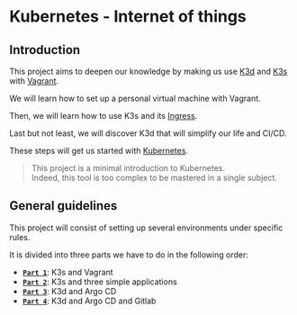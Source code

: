 # Kubernetes - Internet of things

## Introduction
This project aims to deepen our knowledge by making us use [K3d](https://k3d.io) and [K3s](https://k3s.io) with [Vagrant](https://www.vagrantup.com/).

We will learn how to set up a personal virtual machine with Vagrant. 

Then, we will learn how to use K3s and its [Ingress](https://kubernetes.io/docs/concepts/services-networking/ingress/). 

Last but not least, we will discover K3d that will simplify our life and CI/CD.

These steps will get us started with [Kubernetes](https://kubernetes.io/).

> This project is a minimal introduction to Kubernetes.</br>
> Indeed, this tool is too complex to be mastered in a single subject.

## General guidelines

This project will consist of setting up several environments under specific rules.

It is divided into three parts we have to do in the following order:
- **[`Part 1`](https://github.com/wen/DevOps-Kubernetes/p1)**: K3s and Vagrant
- **[`Part 2`](https://github.com/wen/iot/wiki/Part-2:-K3s-and-three-simple-applications)**: K3s and three simple applications
- **[`Part 3`](https://github.com/wen/iot/wiki/Part-3:-K3d-and-Argo-CD)**: K3d and Argo CD
- **[`Part 4`](https://github.com/wen/iot/wiki/Part-3:-K3d-and-Argo-CD)**: K3d and Argo CD and Gitlab

